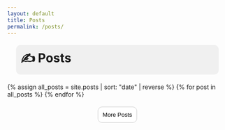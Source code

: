 ```yaml
---
layout: default
title: Posts
permalink: /posts/
---
```

<script>
document.addEventListener("DOMContentLoaded", function() {
  const posts = Array.from(document.querySelectorAll("#post-container .post"));
  const batchSize = 4; // bir seferde gösterilecek post sayısı
  let index = 0;

  // Başlangıçta tüm postları gizle
  posts.forEach(post => post.style.display = "none");

  function showNextBatch() {
    const nextPosts = posts.slice(index, index + batchSize);
    nextPosts.forEach(post => post.style.display = "block");
    index += batchSize;
    if(index >= posts.length) {
      window.removeEventListener("scroll", onScroll);
      document.getElementById("loading").style.display = "none";
    }
  }

  function onScroll() {
    const scrollY = window.scrollY + window.innerHeight;
    const threshold = document.body.offsetHeight - 200; // 200px kala yükle
    if(scrollY > threshold) {
      document.getElementById("loading").style.display = "block";
      setTimeout(() => {
        showNextBatch();
        document.getElementById("loading").style.display = "none";
      }, 200);
    }
  }

  // İlk batch göster
  showNextBatch();

  // Scroll event
  window.addEventListener("scroll", onScroll);
});
</script>

<h1 style="background: #f0f0f0f0;
    padding: 10px;
    margin: 20px;
    border-radius: 10px;">✍️ Posts</h1>

<script>
document.addEventListener("DOMContentLoaded", function() {
  const posts = Array.from(document.querySelectorAll("#post-container .post"));
  const batchSize = 5; // bir seferde gösterilecek post sayısı
  let index = 0;

  function showNextBatch() {
    const nextPosts = posts.slice(index, index + batchSize);
    nextPosts.forEach(post => post.style.display = "block");
    index += batchSize;
    
    // Eğer tüm postlar gösterildiyse butonu gizle
    if(index >= posts.length) {
      document.getElementById("loadMoreBtn").style.display = "none";
    }
  }

  // İlk batch göster
  showNextBatch();

  // Butona tıklandığında
  document.getElementById("loadMoreBtn").addEventListener("click", showNextBatch);
});
</script>



<main>
  <div id="post-container">
    {% assign all_posts = site.posts | sort: "date" | reverse %}
    {% for post in all_posts %}
      <article class="post" style="display:none;">
        <h2><a href="{{ post.url | relative_url }}">{{ post.title }}</a></h2>
        <p>{{ post.excerpt | default: post.content | strip_html | truncatewords: 40 }}</p>
        <span class="meta">✍️ Blog</span>
        <span class="meta">📅 {{ post.date | date: "%d %B %Y" }}</span><span class="meta">📁 
  {% for cat in post.categories %}
     {{ cat }}{% unless forloop.last %}, {% endunless %}
  {% endfor %}
</span>
      </article>
    {% endfor %}
  </div>
  <div style="text-align:center; margin:20px;">
    <button style="    background: #fff;    padding: 10px;    border: 1px solid #ccc;   border-radius: 10px; cursor: pointer;" id="loadMoreBtn">More Posts</button>

  </div>
</main>
